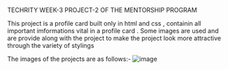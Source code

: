 TECHRITY WEEK-3 PROJECT-2 OF THE MENTORSHIP PROGRAM 

This project is a profile card built only in html and css , 
containin all important imformations vital in a profile card .
Some images are used and are provide along with the project to make
the project look more attractive through the variety of stylings 

 
The images of the projects are as follows:-
![image](https://user-images.githubusercontent.com/90853282/190854057-a59c6a12-6594-4727-8839-e0f978e8c8ec.png)

